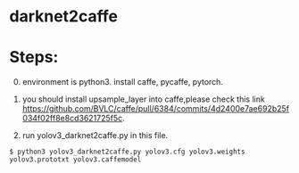 # darknet2caffe

# Steps:

  0. environment is python3. install caffe, pycaffe, pytorch.

  1. you should install upsample_layer into caffe,please check this link https://github.com/BVLC/caffe/pull/6384/commits/4d2400e7ae692b25f034f02ff8e8cd3621725f5c.

  2. run yolov3_darknet2caffe.py in this file.

	$ python3 yolov3_darknet2caffe.py yolov3.cfg yolov3.weights yolov3.prototxt yolov3.caffemodel

